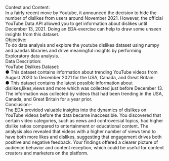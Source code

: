 Context and Content:       
 In a fairly recent move by Youtube, it  announced the decision to hide the
 number of dislikes from users around November 2021. However, the official YouTube Data API allowed you to
 get information about dislikes until December 13, 2021. Doing an EDA-exercise can help to draw some unseen
 insights from this dataset.<br />
Objective:<br />
 To do data analysis and explore the youtube dislikes dataset using numpy and pandas libraries and drive
 meaningful insights by performing Exploratory data analysis.<br />
 Data Description:<br />
YouTube Dislikes Dataset:<br />
 ● This dataset contains information about trending YouTube videos from August 2020 to December 2021
 for the USA, Canada, and Great Britain.<br />
 ● This dataset contains the latest possible information about dislikes,likes,views and more which was
 collected just before December 13. The information was collected by videos that had been trending in
 the USA, Canada, and Great Britain for a year prior.<br />
Conclusion:-<br />
 The EDA provided valuable insights into the dynamics of dislikes on YouTube videos before the data became inaccessible. You discovered that certain video 
 categories, such as news and controversial topics, had higher dislike ratios compared to entertainment or educational content. The analysis also revealed that 
 videos with a higher number of views tend to have both more likes and dislikes, suggesting that engagement drives both positive and negative feedback. Your 
 findings offered a clearer picture of audience behavior and content reception, which could be useful for content creators and marketers on the platform.
